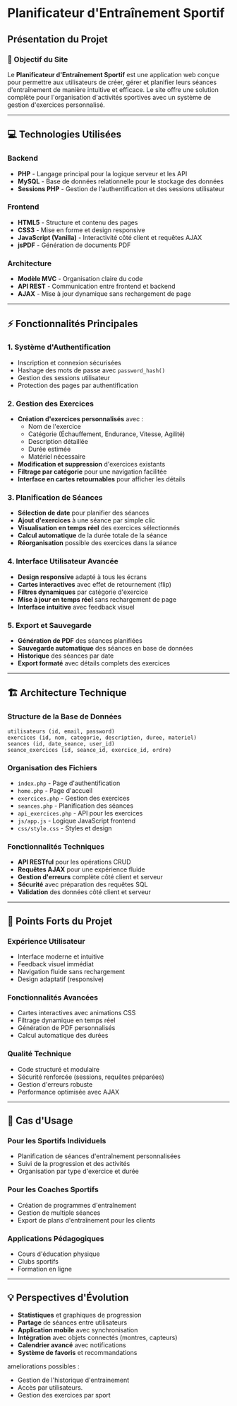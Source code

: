 # Planificateur d'Entraînement Sportif

## Présentation du Projet

### 🎯 Objectif du Site

Le **Planificateur d'Entraînement Sportif** est une application web conçue pour permettre aux utilisateurs de créer, gérer et planifier leurs séances d'entraînement de manière intuitive et efficace. Le site offre une solution complète pour l'organisation d'activités sportives avec un système de gestion d'exercices personnalisé.

---

## 💻 Technologies Utilisées

### **Backend**

- **PHP** - Langage principal pour la logique serveur et les API
- **MySQL** - Base de données relationnelle pour le stockage des données
- **Sessions PHP** - Gestion de l'authentification et des sessions utilisateur

### **Frontend**

- **HTML5** - Structure et contenu des pages
- **CSS3** - Mise en forme et design responsive
- **JavaScript (Vanilla)** - Interactivité côté client et requêtes AJAX
- **jsPDF** - Génération de documents PDF

### **Architecture**

- **Modèle MVC** - Organisation claire du code
- **API REST** - Communication entre frontend et backend
- **AJAX** - Mise à jour dynamique sans rechargement de page

---

## ⚡ Fonctionnalités Principales

### **1. Système d'Authentification**

- Inscription et connexion sécurisées
- Hashage des mots de passe avec `password_hash()`
- Gestion des sessions utilisateur
- Protection des pages par authentification

### **2. Gestion des Exercices**

- **Création d'exercices personnalisés** avec :
  - Nom de l'exercice
  - Catégorie (Échauffement, Endurance, Vitesse, Agilité)
  - Description détaillée
  - Durée estimée
  - Matériel nécessaire
- **Modification et suppression** d'exercices existants
- **Filtrage par catégorie** pour une navigation facilitée
- **Interface en cartes retournables** pour afficher les détails

### **3. Planification de Séances**

- **Sélection de date** pour planifier des séances
- **Ajout d'exercices** à une séance par simple clic
- **Visualisation en temps réel** des exercices sélectionnés
- **Calcul automatique** de la durée totale de la séance
- **Réorganisation** possible des exercices dans la séance

### **4. Interface Utilisateur Avancée**

- **Design responsive** adapté à tous les écrans
- **Cartes interactives** avec effet de retournement (flip)
- **Filtres dynamiques** par catégorie d'exercice
- **Mise à jour en temps réel** sans rechargement de page
- **Interface intuitive** avec feedback visuel

### **5. Export et Sauvegarde**

- **Génération de PDF** des séances planifiées
- **Sauvegarde automatique** des séances en base de données
- **Historique** des séances par date
- **Export formaté** avec détails complets des exercices

---

## 🏗️ Architecture Technique

### **Structure de la Base de Données**

```
utilisateurs (id, email, password)
exercices (id, nom, categorie, description, duree, materiel)
seances (id, date_seance, user_id)
seance_exercices (id, seance_id, exercice_id, ordre)
```

### **Organisation des Fichiers**

- `index.php` - Page d'authentification
- `home.php` - Page d'accueil
- `exercices.php` - Gestion des exercices
- `seances.php` - Planification des séances
- `api_exercices.php` - API pour les exercices
- `js/app.js` - Logique JavaScript frontend
- `css/style.css` - Styles et design

### **Fonctionnalités Techniques**

- **API RESTful** pour les opérations CRUD
- **Requêtes AJAX** pour une expérience fluide
- **Gestion d'erreurs** complète côté client et serveur
- **Sécurité** avec préparation des requêtes SQL
- **Validation** des données côté client et serveur

---

## 🎨 Points Forts du Projet

### **Expérience Utilisateur**

- Interface moderne et intuitive
- Feedback visuel immédiat
- Navigation fluide sans rechargement
- Design adaptatif (responsive)

### **Fonctionnalités Avancées**

- Cartes interactives avec animations CSS
- Filtrage dynamique en temps réel
- Génération de PDF personnalisés
- Calcul automatique des durées

### **Qualité Technique**

- Code structuré et modulaire
- Sécurité renforcée (sessions, requêtes préparées)
- Gestion d'erreurs robuste
- Performance optimisée avec AJAX

---

## 🚀 Cas d'Usage

### **Pour les Sportifs Individuels**

- Planification de séances d'entraînement personnalisées
- Suivi de la progression et des activités
- Organisation par type d'exercice et durée

### **Pour les Coaches Sportifs**

- Création de programmes d'entraînement
- Gestion de multiple séances
- Export de plans d'entraînement pour les clients

### **Applications Pédagogiques**

- Cours d'éducation physique
- Clubs sportifs
- Formation en ligne

---

## 💡 Perspectives d'Évolution

- **Statistiques** et graphiques de progression
- **Partage** de séances entre utilisateurs
- **Application mobile** avec synchronisation
- **Intégration** avec objets connectés (montres, capteurs)
- **Calendrier avancé** avec notifications
- **Système de favoris** et recommandations

ameliorations possibles :

- Gestion de l'historique d'entrainement
- Accès par utilisateurs.
- Gestion des exercices par sport
